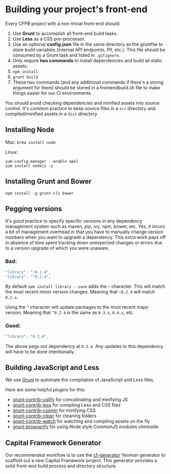 # Building your project's front-end

Every CFPB project with a non-trivial front-end should:

 1. Use **Grunt** to accomplish all front-end build tasks.
 1. Use **Less** as a CSS pre-processor.
 1. Use an optional **config.json** file in the same directory as the gruntfile to store build variables (internal API endpoints, PII, etc.). This file should be consumed by a Grunt task and listed in `.gitignore`.
 1. Only require **two commands** to install dependencies and build all static assets:
   1. `npm install`
   1. `grunt build`
 1. These two commands (and any additional commands if there's a strong argument for them) should be stored in a frontendbuild.sh file to make things easier for our CI environments.

You should avoid checking dependencies and minified assets into source control. It's common practice to keep source files in a `src` directory and compiled/minified assets in a `dist` directory.

## Installing Node

Mac: `brew install node`

Linux:

```shell
yum-config-manager --enable epel
yum install nodejs -y
```
## Installing Grunt and Bower

```shell
npm install -g grunt-cli bower
```

## Pegging versions

It's good practice to specify specific versions in any dependency management system such as maven, pip, ivy, npm, bower, etc. Yes, it incurs a bit of management overhead in that you have to manually change version numbers when you want to upgrade a dependency. This extra work pays off in absence of time spent tracking down unexpected changes or errors due to a version upgrade of which you were unaware.

### Bad:

```javascript
"library": "~0.2.4",
"library": "^0.2.4",
```

By default `npm install library --save` adds the `~` character. This will match the most recent minor version changes. Meaning that `~0.2.4` will match `0.2.x`.

Using the `^` character will update packages to the most recent major version. Meaning that `^0.2.4` is the same as `0.3.x`, `0.4.x`, etc.


### Good:

```javascript
"library": "0.2.4",
```

The above pegs our dependency at `0.2.4`. Any updates to this dependency will have to be done intentionally.

## Building JavaScript and Less

We use [Grunt](http://gruntjs.com/) to automate the compilation of JavaScript and Less files.

Here are some helpful plugins for this:

- [grunt-contrib-uglify](https://github.com/gruntjs/grunt-contrib-uglify) for concatinating and minifying JS
- [grunt-contrib-less](https://github.com/gruntjs/grunt-contrib-less) for compiling Less and CSS files
- [grunt-contrib-cssmin](https://github.com/gruntjs/grunt-contrib-cssmin) for minifying CSS
- [grunt-contrib-clean](https://github.com/gruntjs/grunt-contrib-clean) for cleaning folders
- [grunt-contrib-watch](https://github.com/gruntjs/grunt-contrib-watch) for watching and compiling assets on the fly
- [grunt-browserify](https://github.com/jmreidy/grunt-browserify) for using Node style CommonJS modules clientside

## Capital Framework Generator

Our recommended workflow is to use the [cf-generator](https://github.com/cfpb/generator-cf) Yeoman generator to scaffold out a new Capital Framework project. This generator provides a solid front-end build process and directory structure.
